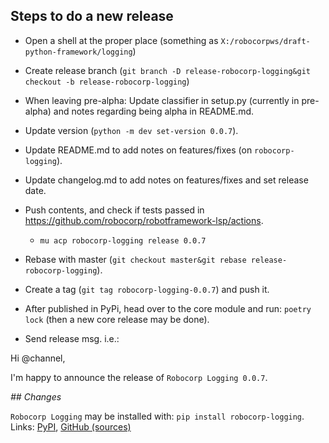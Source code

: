 
Steps to do a new release
---------------------------

- Open a shell at the proper place (something as `X:/robocorpws/draft-python-framework/logging`)

- Create release branch (`git branch -D release-robocorp-logging&git checkout -b release-robocorp-logging`)

- When leaving pre-alpha: Update classifier in setup.py (currently in pre-alpha) and notes regarding being alpha in README.md.

- Update version (`python -m dev set-version 0.0.7`).

- Update README.md to add notes on features/fixes (on `robocorp-logging`).

- Update changelog.md to add notes on features/fixes and set release date.

- Push contents, and check if tests passed in https://github.com/robocorp/robotframework-lsp/actions.
  - `mu acp robocorp-logging release 0.0.7`

- Rebase with master (`git checkout master&git rebase release-robocorp-logging`).

- Create a tag (`git tag robocorp-logging-0.0.7`) and push it.

- After published in PyPi, head over to the core module and run: `poetry lock` (then a new core release may be done).

- Send release msg. i.e.:

Hi @channel,

I'm happy to announce the release of `Robocorp Logging 0.0.7`.

*## Changes*


`Robocorp Logging` may be installed with: `pip install robocorp-logging`.
Links: [PyPI](https://pypi.org/project/robocorp-logging/), [GitHub (sources)](https://github.com/robocorp/robocorp-logging)